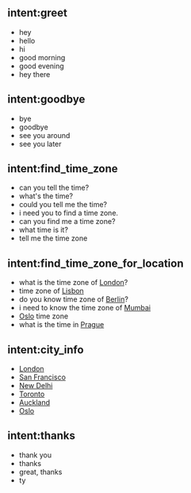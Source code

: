 ## intent:greet
- hey
- hello
- hi
- good morning
- good evening
- hey there

## intent:goodbye
- bye
- goodbye
- see you around
- see you later

## intent:find_time_zone
- can you tell the time?
- what's the time?
- could you tell me the time?
- i need you to find a time zone.
- can you find me a time zone?
- what time is it?
- tell me the time zone

## intent:find_time_zone_for_location
- what is the time zone of [London](city)?
- time zone of [Lisbon](city)
- do you know time zone of [Berlin](city)?
- i need to know the time zone of [Mumbai](city)
- [Oslo](city) time zone
- what is the time in [Prague](city)

## intent:city_info
- [London](city)
- [San Francisco](city)
- [New Delhi](city)
- [Toronto](city)
- [Auckland](city)
- [Oslo](city)

## intent:thanks
- thank you
- thanks
- great, thanks
- ty